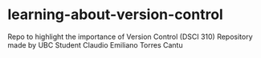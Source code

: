# learning-about-version-control
Repo to highlight the importance of Version Control (DSCI 310)
Repository made by UBC Student Claudio Emiliano Torres Cantu
